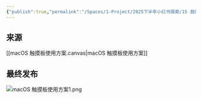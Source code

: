 ```yaml
---
{"publish":true,"permalink":"/Spaces/1-Project/2025下半年小红书探索/15 我奶奶用了都说丝滑的mac触控板配置方案.md","created":"2025-07-22","modified":"2025-07-24","published":"2025-07-24T15:18:48.865+08:00","cssclasses":""}
---
```



## 来源

[[macOS 触摸板使用方案.canvas|macOS 触摸板使用方案]]

## 最终发布

![macOS 触摸板使用方案1.png](https://pub-pic.oldwinter.top/2025/07/e23a3834c066ab3a5114be9db0266522.png)
